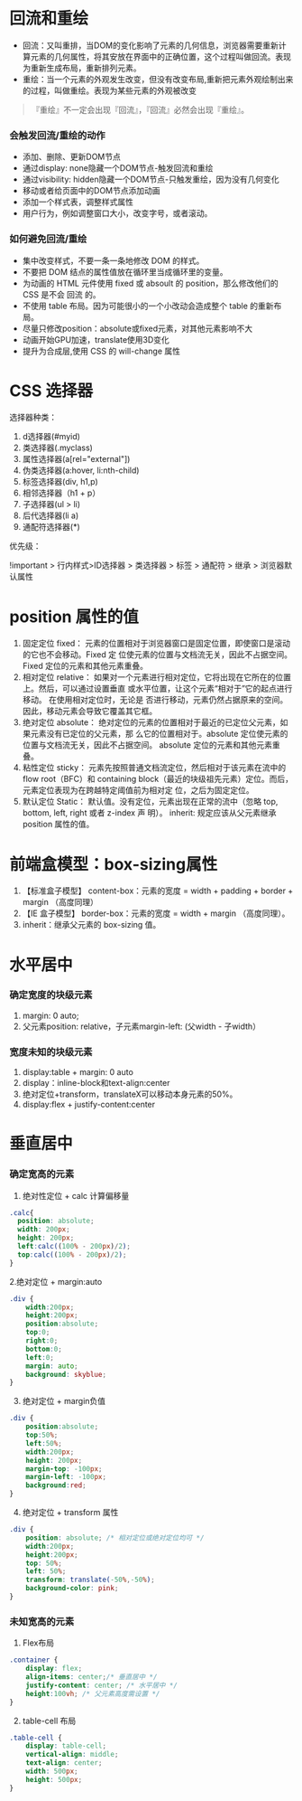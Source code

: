 <!-- toc -->

# 回流和重绘

* 回流：又叫重排，当DOM的变化影响了元素的几何信息，浏览器需要重新计算元素的几何属性，将其安放在界面中的正确位置，这个过程叫做回流。表现为重新生成布局，重新排列元素。
* 重绘：当一个元素的外观发生改变，但没有改变布局,重新把元素外观绘制出来的过程，叫做重绘。表现为某些元素的外观被改变

> 『重绘』不一定会出现『回流』，『回流』必然会出现『重绘』。

### 会触发回流/重绘的动作

* 添加、删除、更新DOM节点
* 通过display: none隐藏一个DOM节点-触发回流和重绘
* 通过visibility: hidden隐藏一个DOM节点-只触发重绘，因为没有几何变化
* 移动或者给页面中的DOM节点添加动画
* 添加一个样式表，调整样式属性
* 用户行为，例如调整窗口大小，改变字号，或者滚动。

### 如何避免回流/重绘

* 集中改变样式，不要一条一条地修改 DOM 的样式。
* 不要把 DOM 结点的属性值放在循环里当成循环里的变量。
* 为动画的 HTML 元件使用 fixed 或 absoult 的 position，那么修改他们的 CSS 是不会 回流 的。
* 不使用 table 布局。因为可能很小的一个小改动会造成整个 table 的重新布局。
* 尽量只修改position：absolute或fixed元素，对其他元素影响不大
* 动画开始GPU加速，translate使用3D变化
* 提升为合成层,使用 CSS 的 will-change 属性

# CSS 选择器

选择器种类：
1. d选择器(#myid)
2. 类选择器(.myclass)
3. 属性选择器(a[rel="external"])
4. 伪类选择器(a:hover, li:nth-child)
5. 标签选择器(div, h1,p)
6. 相邻选择器（h1 + p）
7. 子选择器(ul > li)
8. 后代选择器(li a)
9. 通配符选择器(*)

优先级：

!important > 行内样式>ID选择器 > 类选择器 > 标签 > 通配符 > 继承 > 浏览器默认属性

# position 属性的值

1. 固定定位 fixed： 元素的位置相对于浏览器窗口是固定位置，即使窗口是滚动的它也不会移动。Fixed 定 位使元素的位置与文档流无关，因此不占据空间。 Fixed 定位的元素和其他元素重叠。
2. 相对定位 relative： 如果对一个元素进行相对定位，它将出现在它所在的位置上。然后，可以通过设置垂直 或水平位置，让这个元素“相对于”它的起点进行移动。 在使用相对定位时，无论是 否进行移动，元素仍然占据原来的空间。因此，移动元素会导致它覆盖其它框。
3. 绝对定位 absolute： 绝对定位的元素的位置相对于最近的已定位父元素，如果元素没有已定位的父元素，那 么它的位置相对于。absolute 定位使元素的位置与文档流无关，因此不占据空间。 absolute 定位的元素和其他元素重叠。
4. 粘性定位 sticky： 元素先按照普通文档流定位，然后相对于该元素在流中的 flow root（BFC）和 containing block（最近的块级祖先元素）定位。而后，元素定位表现为在跨越特定阈值前为相对定 位，之后为固定定位。
5. 默认定位 Static： 默认值。没有定位，元素出现在正常的流中（忽略 top, bottom, left, right 或者 z-index 声 明）。 inherit: 规定应该从父元素继承 position 属性的值。

# 前端盒模型：box-sizing属性

1. 【标准盒子模型】 content-box：元素的宽度 = width + padding + border + margin （高度同理）
2. 【IE 盒子模型】 border-box：元素的宽度 = width + margin （高度同理）。
3.  inherit：继承父元素的 box-sizing 值。

# 水平居中

### 确定宽度的块级元素

1. margin: 0 auto;
2. 父元素position: relative，子元素margin-left: (父width - 子width）

### 宽度未知的块级元素

1. display:table + margin: 0 auto
2. display：inline-block和text-align:center
3. 绝对定位+transform，translateX可以移动本身元素的50%。
4. display:flex + justify-content:center

# 垂直居中

### 确定宽高的元素

1. 绝对性定位 + calc 计算偏移量
```css
.calc{
  position: absolute;
  width: 200px;
  height: 200px;
  left:calc((100% - 200px)/2);
  top:calc((100% - 200px)/2);
}
```
2.绝对定位 + margin:auto
```css
.div {
    width:200px;
    height:200px;
    position:absolute;
    top:0;
    right:0;
    bottom:0;
    left:0;
    margin: auto;
    background: skyblue;
}
```
3. 绝对定位 + margin负值
```css
.div {
    position:absolute;
    top:50%;
    left:50%;
    width:200px;
    height: 200px;
    margin-top: -100px;
    margin-left: -100px;
    background:red;
}
```
4. 绝对定位 + transform 属性
```css
.div {
    position: absolute; /* 相对定位或绝对定位均可 */
    width:200px;
    height:200px;
    top: 50%;
    left: 50%;
    transform: translate(-50%,-50%);
    background-color: pink;
}
```
### 未知宽高的元素

1. Flex布局
```css
.container {
    display: flex;
    align-items: center;/* 垂直居中 */
    justify-content: center; /* 水平居中 */
    height:100vh; /* 父元素高度需设置 */
}
```
2. table-cell 布局

```css
.table-cell {
    display: table-cell;
    vertical-align: middle;
    text-align: center;
    width: 500px;
    height: 500px;
}
```

